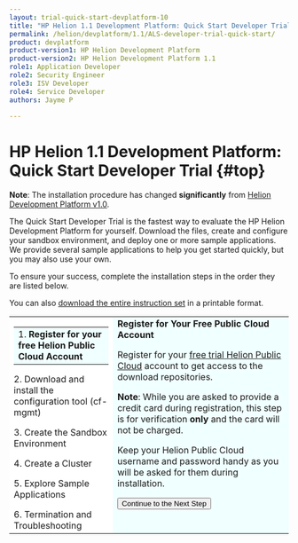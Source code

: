 ```yaml
---
layout: trial-quick-start-devplatform-10
title: "HP Helion 1.1 Development Platform: Quick Start Developer Trial "
permalink: /helion/devplatform/1.1/ALS-developer-trial-quick-start/
product: devplatform
product-version1: HP Helion Development Platform
product-version2: HP Helion Development Platform 1.1
role1: Application Developer
role2: Security Engineer
role3: ISV Developer 
role4: Service Developer
authors: Jayme P

---
```

<!--UNDER REVISION-->

<script>
function PageRefresh {
onLoad="window.refresh"
}
PageRefresh();
</script>

# HP Helion 1.1 Development Platform: Quick Start Developer Trial {#top}
**Note**: The installation procedure has changed **significantly** from [Helion Development Platform v1.0](/helion/devplatform/ALS-developer-trial-quick-start/). 

The Quick Start Developer Trial is the fastest way to evaluate the HP Helion Development Platform for yourself. Download the files, create and configure your sandbox environment, and deploy one or more sample applications. We provide several sample applications to help you get started quickly, but you may also use your own.

<p>To ensure your success, complete the installation steps in the order they are listed below.</p><p>
You can also <a href="http://gaf2871b9d2d13cf45c1306b35bf01764.cdn.hpcloudsvc.com/HP Helion Development Platform Quick Start Instructions.pdf" target="_blank">download the entire instruction set</a> in a printable format.</p>

<table style="background-color: #FFF; vertical-align=top;">
<tr style="padding: 0;">
<td>
  <table border="0" style="background-color: #FFF; height: 100%;">
   <tr>
   <td style="background-color: #F0FFFF;">
    1. <b>Register for your free Helion Public Cloud Account</b>
   </td>
   </tr>
   </table>
2. Download and install the configuration tool (cf-mgmt)
<p></p>
3. Create the Sandbox Environment
<p></p>
4. Create a Cluster
<p></p>
5. Explore Sample Applications
<p></p>
6. Termination and Troubleshooting
</td>

<td style="background-color: #F0FFFF; vertical-align: top;"><b>Register for Your Free Public Cloud Account</b>
<p>
Register for your <a href="http://www.hpcloud.com/cloud-credit" target="_blank">free trial Helion Public Cloud</a> account to get access to the download repositories.
</p>
<p>
<b>Note</b>: While you are asked to provide a credit card during registration, this step is for verification <b>only</b> and the card will not be charged. 
</p>
<p>Keep your Helion Public Cloud username and password handy as you will be asked for them during installation.
</p>
<p><form action="http://15.184.32.138/helion/devplatform/1.1/ALS-developer-trial-quick-start/2" method="get">
    <input type="submit" value="Continue to the Next Step" 
         name="Submit" id="frm1_submit" />
</form></p>
</td>
</tr>
</table>




